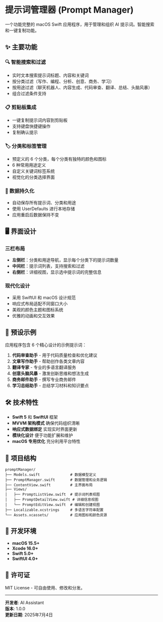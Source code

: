 # 提示词管理器 (Prompt Manager)

一个功能完整的 macOS Swift 应用程序，用于管理和组织 AI 提示词。智能搜索和一键复制功能。

## ✨ 主要功能


### 🔍 智能搜索和过滤
- 实时文本搜索提示词标题、内容和关键词
- 按分类过滤（写作、编程、分析、创意、商务、学习）
- 按用途过滤（聊天机器人、内容生成、代码审查、翻译、总结、头脑风暴）
- 组合过滤条件支持

### 📋 剪贴板集成
- 一键复制提示词内容到剪贴板
- 支持键盘快捷键操作
- 复制确认提示

### 🏷️ 分类和标签管理
- 预定义的 6 个分类，每个分类有独特的颜色和图标
- 6 种常用用途定义
- 自定义关键词标签系统
- 视觉化的分类选择界面

### 💾 数据持久化
- 自动保存所有提示词、分类和用途
- 使用 UserDefaults 进行本地存储
- 应用重启后数据保持不变

## 🖥️ 界面设计

### 三栏布局
- **左侧栏**：分类和用途导航，显示每个分类下的提示词数量
- **中间栏**：提示词列表，支持搜索和过滤
- **右侧栏**：详细视图，显示选中提示词的完整信息

### 现代化设计
- 采用 SwiftUI 和 macOS 设计规范
- 响应式布局适配不同窗口大小
- 美观的颜色主题和图标系统
- 优雅的动画和交互效果

## 🚀 预设示例

应用程序包含 6 个精心设计的示例提示词：

1. **代码审查助手** - 用于代码质量检查和优化建议
2. **文章写作助手** - 帮助创作各类文章内容
3. **翻译专家** - 专业的多语言翻译服务
4. **创意头脑风暴** - 激发创新思维和想法生成
5. **商务邮件助手** - 撰写专业商务邮件
6. **学习总结助手** - 总结学习材料和知识要点



## 🛠️ 技术特性

- **Swift 5** 和 **SwiftUI** 框架
- **MVVM 架构模式** 确保代码组织清晰
- **响应式数据绑定** 实现实时界面更新
- **模块化设计** 便于功能扩展和维护
- **macOS 专用优化** 充分利用平台特性

## 📁 项目结构

```
promptManager/
├── Models.swift              # 数据模型定义
├── PromptManager.swift       # 数据管理和业务逻辑
├── ContentView.swift         # 主界面布局
├── Views/
│   ├── PromptListView.swift  # 提示词列表视图
│   ├── PromptDetailView.swift # 详细信息视图
│   └── PromptEditView.swift  # 编辑和创建视图
├── Localizable.xcstrings     # 多语言字符串配置
└── Assets.xcassets/          # 应用图标和颜色资源
```

## 🔧 开发环境

- **macOS 15.5+**
- **Xcode 16.0+**
- **Swift 5.0+**
- **SwiftUI 4.0+**

## 📝 许可证

MIT License - 可自由使用、修改和分发。

---

**开发者**: AI Assistant  
**版本**: 1.0.0  
**更新日期**: 2025年7月4日 
